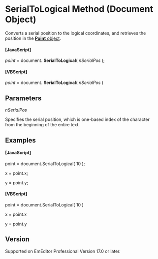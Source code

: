 # SerialToLogical Method (Document Object)

Converts a serial position to the logical coordinates, and retrieves the position in the [**Point** object](../point/index).

#### \[JavaScript\]

_point_ = document. **SerialToLogical**( _nSerialPos_ );

#### \[VBScript\]

_point_ = document. **SerialToLogical**( _nSerialPos_ )

## Parameters

_nSerialPos_

Specifies the serial position, which is one-based index of the character from the beginning of the entire text.

## Examples

#### \[JavaScript\]

point = document.SerialToLogical( 10 );

x = point.x;

y = point.y;

#### \[VBScript\]

point = document.SerialToLogical( 10 )

x = point.x

y = point.y

## Version

Supported on EmEditor Professional Version 17.0 or later.